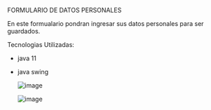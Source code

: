 FORMULARIO DE DATOS PERSONALES

En este formualario pondran ingresar sus datos personales para ser guardados.

Tecnologias Utilizadas:

* java 11
* java swing

  ![image](https://github.com/ismaelnv/Formulario/assets/103788750/7996fb30-fdca-46dd-92fe-10d8b0000ebf)


  ![image](https://github.com/ismaelnv/Formulario/assets/103788750/a685edc1-d6f7-4d1c-8e48-df19d251a9d6)

  
